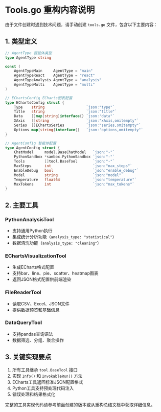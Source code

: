 # Tools.go 重构内容说明

由于文件创建时遇到技术问题，请手动创建 `tools.go` 文件，包含以下主要内容：

## 1. 类型定义

```go
// AgentType 智能体类型
type AgentType string

const (
    AgentTypeMain     AgentType = "main"
    AgentTypeReact    AgentType = "react"
    AgentTypeAnalysis AgentType = "analysis"
    AgentTypeMulti    AgentType = "multi"
)

// EChartsConfig ECharts图表配置
type EChartsConfig struct {
    Type    string                   `json:"type"`
    Title   string                   `json:"title"`
    Data    []map[string]interface{} `json:"data"`
    XAxis   []string                 `json:"xAxis,omitempty"`
    Series  []EChartsSeries          `json:"series,omitempty"`
    Options map[string]interface{}   `json:"options,omitempty"`
}

// AgentConfig 智能体配置
type AgentConfig struct {
    ChatModel     model.BaseChatModel   `json:"-"`
    PythonSandbox *sanbox.PythonSandbox `json:"-"`
    Tools         []tool.BaseTool       `json:"-"`
    MaxSteps      int                   `json:"max_steps"`
    EnableDebug   bool                  `json:"enable_debug"`
    Model         string                `json:"model"`
    Temperature   float64               `json:"temperature"`
    MaxTokens     int                   `json:"max_tokens"`
}
```

## 2. 主要工具

### PythonAnalysisTool
- 支持通用Python执行
- 集成统计分析功能（`analysis_type: "statistical"`）
- 数据清洗功能（`analysis_type: "cleaning"`）

### EChartsVisualizationTool  
- 生成ECharts格式配置
- 支持bar、line、pie、scatter、heatmap图表
- 返回JSON格式配置供前端渲染

### FileReaderTool
- 读取CSV、Excel、JSON文件
- 提供数据预览和基础信息

### DataQueryTool
- 支持pandas查询语法
- 数据筛选、分组、聚合操作

## 3. 关键实现要点

1. 所有工具继承 `tool.BaseTool` 接口
2. 实现 `Info()` 和 `InvokableRun()` 方法
3. ECharts工具返回标准JSON配置格式
4. Python工具支持预处理代码注入
5. 错误处理和结果格式化

完整的工具实现代码请参考前面创建的版本或从重构总结文档中获取详细信息。
